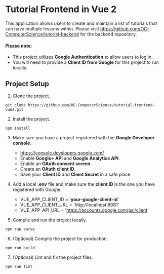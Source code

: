 # Tutorial Frontend in Vue 2

This application allows users to create and maintain a list of tutorials that can have multiple lessons within. Please visit https://github.com/OC-ComputerScience/tutorial-backend for the backend repository.

#### Please note:
- This project utilizes **Google Authentication** to allow users to log in.
- You will need to provide a **Client ID from Google** for this project to run locally.

## Project Setup
1. Clone the project.
```
git clone https://github.com/OC-ComputerScience/tutorial-frontend-vue2.git
```

2. Install the project.
```
npm install
```

3. Make sure you have a project registered with the **Google Developer console**.
    - https://console.developers.google.com/
    - Enable **Google+ API** and **Google Analytics API**.
    - Enable an **OAuth consent screen**.
    - Create an **OAuth client ID**.
    - Save your **Client ID** and **Client Secret** in a safe place.

4. Add a local **.env** file and make sure the **client ID** is the one you have registered with Google.
    - VUE_APP_CLIENT_ID = '**your-google-client-id**'
    - VUE_APP_CLIENT_URL = 'http://localhost:8081'
    - VUE_APP_API_URL = 'https://accounts.google.com/gsi/client'

5. Compile and run the project locally.
```
npm run serve
```

6. (Optional) Compile the project for production.
```
npm run build
```

7. (Optional) Lint and fix the project files.
```
npm run lint
```
